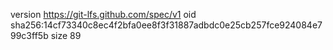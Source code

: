 version https://git-lfs.github.com/spec/v1
oid sha256:14cf73340c8ec4f2bfa0ee8f3f31887adbdc0e25cb257fce924084e799c3ff5b
size 89

